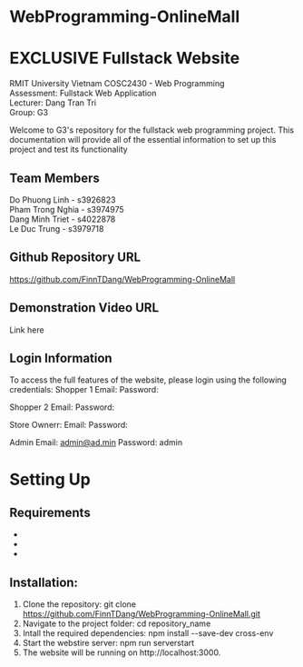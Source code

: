 # WebProgramming-OnlineMall

# EXCLUSIVE Fullstack Website

RMIT University Vietnam COSC2430 - Web Programming <br>
Assessment: Fullstack Web Application <br>
Lecturer: Dang Tran Tri <br>
Group: G3

Welcome to G3's repository for the fullstack web programming project. This documentation will provide all of the essential information to set up this project and test its functionality <br>

## Team Members
Do Phuong Linh - s3926823<br>
Pham Trong Nghia - s3974975<br>
Dang Minh Triet - s4022878<br>
Le Duc Trung - s3979718<br>

## Github Repository URL
https://github.com/FinnTDang/WebProgramming-OnlineMall

## Demonstration Video URL
Link here

## Login Information
To access the full features of the website, please login using the following credentials:
Shopper 1
Email:
Password:

Shopper 2
Email:
Password:

Store Ownerr:
Email:
Password:

Admin
Email: admin@ad.min
Password: admin

# Setting Up

## Requirements
-
- 
-

## Installation:
1. Clone the repository: git clone https://github.com/FinnTDang/WebProgramming-OnlineMall.git
2. Navigate to the project folder: cd repository_name
3. Intall the required dependencies: npm install --save-dev cross-env
4. Start the webstire server: npm run serverstart
5. The website will be running on http://localhost:3000.
